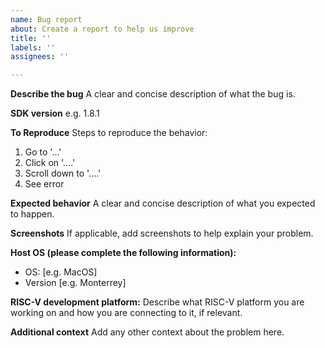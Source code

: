 ```yaml
---
name: Bug report
about: Create a report to help us improve
title: ''
labels: ''
assignees: ''

---
```


**Describe the bug**
A clear and concise description of what the bug is.

**SDK version**
e.g. 1.8.1

**To Reproduce**
Steps to reproduce the behavior:
1. Go to '...'
2. Click on '....'
3. Scroll down to '....'
4. See error

**Expected behavior**
A clear and concise description of what you expected to happen.

**Screenshots**
If applicable, add screenshots to help explain your problem.

**Host OS (please complete the following information):**
 - OS: [e.g. MacOS]
 - Version [e.g. Monterrey]

**RISC-V development platform:**
Describe what RISC-V platform you are working on and how you are connecting to it, if relevant.

**Additional context**
Add any other context about the problem here.
